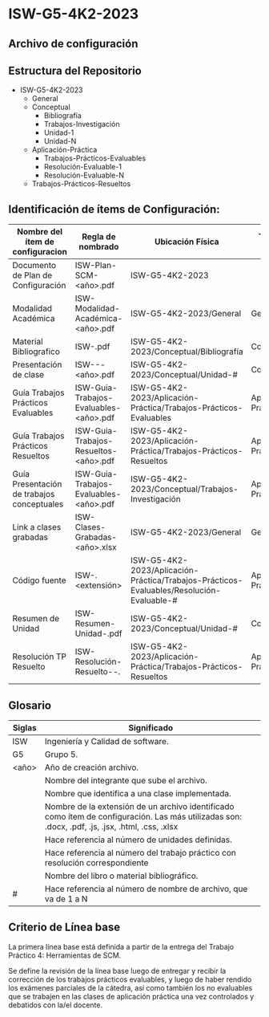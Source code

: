# ISW-G5-4K2-2023
## Archivo de configuración

## Estructura del Repositorio

* ISW-G5-4K2-2023
	* General
	* Conceptual
 		* Bibliografía
		* Trabajos-Investigación
    	* Unidad-1
     	* Unidad-N
  	* Aplicación-Práctica
  		* Trabajos-Prácticos-Evaluables
  	 	* Resolución-Evaluable-1
  	  	* Resolución-Evaluable-N
	* Trabajos-Prácticos-Resueltos

## Identificación de ítems de Configuración:

| Nombre del ítem de configuracion | Regla de nombrado | Ubicación Física | Tipo de ítem |
| -------------------------------- | ----------------- | ---------------- | ------------ |
| Documento de Plan de Configuración | ISW-Plan-SCM-<año>.pdf | ISW-G5-4K2-2023 | 
| Modalidad Académica | ISW-Modalidad-Académica-<año>.pdf | ISW-G5-4K2-2023/General | General |
| Material Bibliografico |ISW-<nombreMaterial>.pdf |ISW-G5-4K2-2023/Conceptual/Bibliografía | Conceptual |
| Presentación de clase | ISW-<nroUnidad>-<tema>-<año>.pdf | ISW-G5-4K2-2023/Conceptual/Unidad-# | Conceptual |
| Guía Trabajos Prácticos Evaluables | ISW-Guia-Trabajos-Evaluables-<año>.pdf | ISW-G5-4K2-2023/Aplicación-Práctica/Trabajos-Prácticos-Evaluables | Aplicación-Práctica |
| Guía Trabajos Prácticos Resueltos | ISW-Guia-Trabajos-Resueltos-<año>.pdf | ISW-G5-4K2-2023/Aplicación-Práctica/Trabajos-Prácticos-Resueltos | Aplicación-Práctica |
| Guía Presentación de trabajos conceptuales | ISW-Guia-Trabajos-Evaluables-<año>.pdf | ISW-G5-4K2-2023/Conceptual/Trabajos-Investigación | Aplicación-Práctica |
| Link a clases grabadas | ISW-Clases-Grabadas-<año>.xlsx | ISW-G5-4K2-2023/General | General |
| Código fuente | ISW-<nombreClase>.<extensión> | ISW-G5-4K2-2023/Aplicación-Práctica/Trabajos-Prácticos-Evaluables/Resolución-Evaluable-# | Aplicación-Práctica |
| Resumen de Unidad | ISW-Resumen-Unidad-<nroUnidad>.pdf | ISW-G5-4K2-2023/Conceptual/Unidad-# | Conceptual |
| Resolución TP Resuelto | ISW-Resolución-Resuelto-<nroResuelto>-<nombreIntegrante>.<extension> | ISW-G5-4K2-2023/Aplicación-Práctica/Trabajos-Prácticos-Resueltos | Aplicación-Práctica |



## Glosario

| Siglas | Significado |
| ------- | ----------- |
| ISW | Ingeniería y Calidad de software.|
| G5 |Grupo 5. |
| <año> |Año de creación archivo. |
| <nombreIntegrante> |Nombre del integrante que sube el archivo. 
| <nombreClase> |Nombre que identifica a una clase implementada. |
| <extension> |Nombre de la extensión de un archivo identificado como ítem de configuración. Las más utilizadas son: .docx, .pdf, .js, .jsx, .html, .css, .xlsx |
| <nroUnidad> |Hace referencia al número de unidades definidas. |
| <nroResuelto> |Hace referencia al número del trabajo práctico con resolución correspondiente |
| <nombreMaterial> |Nombre del libro o material bibliográfico. |
| # |Hace referencia al número de nombre de archivo, que va de 1 a N |



## Criterio de Línea base

La primera línea base está definida a partir de la entrega del Trabajo
Práctico 4: Herramientas de SCM.

Se define la revisión de la línea base luego de entregar y recibir la
corrección de los trabajos prácticos evaluables, y luego de haber
rendido los exámenes parciales de la cátedra, así como también los no
evaluables que se trabajen en las clases de aplicación práctica una vez
controlados y debatidos con la/el docente.
